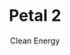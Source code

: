 ---
layout: petal
title: Petal 2
subtitle: Clean Energy 
tagline: Move away from oil/gas heating (decarbonise) and shift to verified renewable energy tariff
has_children: true
has_toc: true
graphic: ./graphics/petals/Clean-Energy-160x160.png
nav_order: 3
---